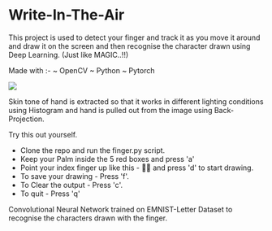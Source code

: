# Write-In-The-Air

This project is used to detect your finger and track it as you move it around and draw it on the screen and then recognise the character drawn using Deep Learning. (Just like MAGIC..!!)

Made with :-
 ~ OpenCV
 ~ Python
 ~ Pytorch

 ![](output_gif.gif)

Skin tone of hand is extracted so that it works in different lighting conditions using Histogram and hand is pulled out from the image using Back-Projection.

Try this out yourself.
 - Clone the repo and run the finger.py script.
 - Keep your Palm inside the 5 red boxes and press 'a'
 - Point your index finger up like this - ☝🏻 and press 'd' to start drawing.
 - To save your drawing - Press 'f'.
 - To Clear the output - Press 'c'.
 - To quit - Press 'q'
 
 
 Convolutional Neural Network trained on EMNIST-Letter Dataset to recognise the characters drawn with the finger.
